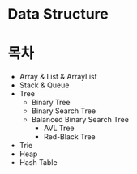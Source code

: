 # Data Structure
# 목차

* Array & List & ArrayList
* Stack & Queue
* Tree
  * Binary Tree
  * Binary Search Tree
  * Balanced Binary Search Tree
    * AVL Tree
    * Red-Black Tree
* Trie
* Heap
* Hash Table


